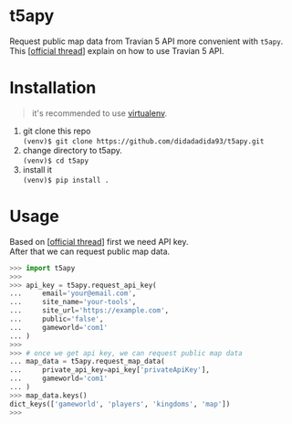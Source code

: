 # t5apy

Request public map data from Travian 5 API more convenient with `t5apy`.  
This [[official thread](https://forum.kingdoms.com/index.php?thread/4099-api-for-external-tools/)] explain on how to use Travian 5 API.

# Installation

> it's recommended to use [virtualenv](https://docs.python-guide.org/dev/virtualenvs/).

1. git clone this repo  
`(venv)$ git clone https://github.com/didadadida93/t5apy.git`
2. change directory to t5apy.  
`(venv)$ cd t5apy`
3. install it  
`(venv)$ pip install .`

# Usage

Based on [[official thread](https://forum.kingdoms.com/index.php?thread/4099-api-for-external-tools/)] first we need API key.  
After that we can request public map data.
```python
>>> import t5apy
>>>
>>> api_key = t5apy.request_api_key(
...     email='your@email.com',
...     site_name='your-tools',
...     site_url='https://example.com',
...     public='false',
...     gameworld='com1'
... )
>>>
>>> # once we get api key, we can request public map data
... map_data = t5apy.request_map_data(
...     private_api_key=api_key['privateApiKey'],
...     gameworld='com1'
... )
>>> map_data.keys()
dict_keys(['gameworld', 'players', 'kingdoms', 'map'])
>>>
```
